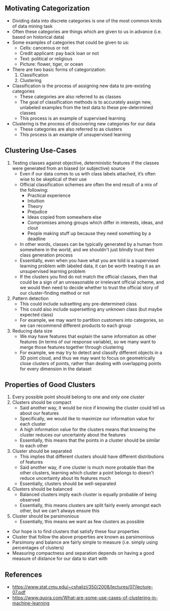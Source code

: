 ## Motivating Categorization
- Dividing data into discrete categories is one of the most common kinds of data mining task
- Often these categories are things which are given to us in advance (i.e. based on historical data)
- Some examples of categories that could be given to us:
	- Cells: cancerous or not
	- Credit applicant: pay back loan or not
	- Text: political or religious
	- Picture: flower, tiger, or ocean
- There are two basic forms of categorization:
	1. Classification
	2. Clustering
- Classification is the process of assigning new data to pre-existing categories
	- These categories are also referred to as classes
	- The goal of classification methods is to accurately assign new, unlabeled examples from the test data to these pre-determined classes
	- This process is an example of supervised learning
- Clustering is the process of discovering new categories for our data
	- These categories are also referred to as clusters
	- This process is an example of unsupervised learning

## Clustering Use-Cases
1. Testing classes against objective, deterministic features if the classes were generated from an biased (or subjective) source
	- Even if our data comes to us with class labels attached, it’s often wise to be skeptical of their use
	- Official classification schemes are often the end result of a mix of the following:
		- Practical experience
		- Intuition
		- Theory
		- Prejudice
		- Ideas copied from somewhere else
		- Compromises among groups which differ in interests, ideas, and clout
		- People making stuff up because they need something by a deadline
	- In other words, classes can be typically generated by a human from somewhere in the world, and we shouldn't just blindly trust their class generation process
	- Essentially, even when you have what you are told is a supervised learning problem with labeled data, it can be worth treating it as an unsupervised learning problem
	- If the clusters you find do not match the official classes, then that could be a sign of an unreasonable or irrelevant official scheme, and we would then need to decide whether to trust the official story of our cluster-finding method or not
2. Pattern detection
	- This could include subsetting any pre-determined class
	- This could also include supersetting any unknown class (but maybe expected class)
	- For example, we may want to partition customers into categories, so we can recommend different products to each group
3. Reducing data size
	- We may have features that explain the same information as other features (in terms of our response variable), so we many want to merge those features together through clustering
	- For example, we may try to detect and classify different objects in a 3D point cloud, and thus we may want to focus on geometrically close clusters of points, rather than dealing with overlapping points for every dimension in the dataset

## Properties of Good Clusters
1. Every possible point should belong to one and only one cluster
2. Clusters should be compact
	- Said another way, it would be nice if knowing the cluster could tell us about our features
	- Specifically, we would like to maximize our information value for each cluster
	- A high information value for the clusters means that knowing the cluster reduces our uncertainty about the features
	- Essentially, this means that the points in a cluster should be similar to each other
3. Cluster should be separated
	- This implies that different clusters should have different distributions of features
	- Said another way, if one cluster is much more probable than the other clusters, learning which cluster a point belongs to doesn't reduce uncertainty about its features much
	- Essentially, clusters should be well-separated
4. Clusters should be balanced
	- Balanced clusters imply each cluster is equally probable of being observed
	- Essentially, this means clusters are split fairly evenly amongst each other, but we can't always ensure this
5. Cluster should be parsimonious
	- Essentially, this means we want as few clusters as possible
- Our hope is to find clusters that satisfy these four properties
- Cluster that follow the above properties are known as parsimonious
- Parsimony and balance are fairly simple to measure (i.e. simply using percentages of clusters)
- Measuring compactness and separation depends on having a good measure of distance for our data to start with

## References
- https://www.stat.cmu.edu/~cshalizi/350/2008/lectures/07/lecture-07.pdf
- https://www.quora.com/What-are-some-use-cases-of-clustering-in-machine-learning
